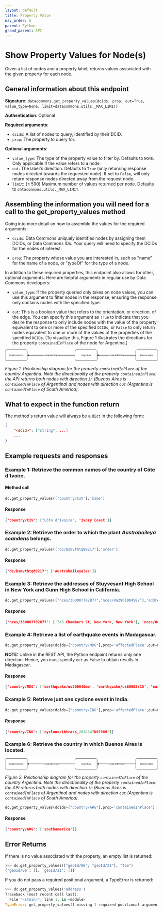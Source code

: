 ```yaml
---
layout: default
title: Property Value
nav_order: 5
parent: Python
grand_parent: API
---
```


# Show Property Values for Node(s)

Given a list of nodes and a property label, returns values associated with the
given property for each node.

## General information about this endpoint

**Signature**: `datacommons.get_property_values(dcids, prop, out=True, value_type=None, limit=datacommons.utils._MAX_LIMIT)`

**Authentication**: Optional

**Required arguments**:

*   `dcids`: A list of nodes to query, identified by their DCID.
*   `prop`: The property to query for.

**Optional arguments**:

*   `value_type`: The type of the property value to filter by. Defaults to `NONE`. Only applicable if
    the value refers to a node.
*   `out`: The label's direction. Defaults to `True` (only returning response nodes directed towards the requested node). If set to `False`, will only return response nodes directed away from the request node.
*   `limit`: (≤ 500) Maximum number of values returned per node. Defaults to `datacommons.utils._MAX_LIMIT`.

## Assembling the information you will need for a call to the get_property_values method

Going into more detail on how to assemble the values for the required arguments:

 - `dcids`: Data Commons uniquely identifies nodes by assigning them DCIDs, or Data Commons IDs. Your query will need to specify the DCIDs for the nodes of interest.

 - `prop`: The property whose value you are interested in, such as "name" for the name of a node, or "typeOf" for the type of a node.

In addition to these required properties, this endpoint also allows for other, optional arguments. Here are helpful arguments in regular use by Data Commons developers:

  - `value_type`: If the property queried only takes on node values, you can use this argument to filter nodes in the response, ensuring the response only contains nodes with the specified type.

  - `out`: This is a boolean value that refers to the orientation, or direction, of the edge. You can specify this argument as `True` to indicate that you desire the response to only include nodes with the value of the property equivalent to one or more of the specified `DCIDs`, or `False` to only return nodes equivalent to one or more of the values of the properties of the specified `DCIDs`. (To visualize this, Figure 1 illustrates the directions for the property `containedInPlace` of the node for Argentina.)

![](/assets/images/rest/property_value_direction_example.png)

*Figure 1. Relationship diagram for the property `containedInPlace` of the country Argentina. Note the directionality of the property `containedInPlace`: the API returns both nodes with direction `in` (Buenos Aires is `containedInPlace` of Argentina) and nodes with direction `out` (Argentina is `containedInPlace` of South America).*

## What to expect in the function return

The method's return value will always be a `dict` in the following form:

```json
{
    "<dcid>": ["string", ...]
    ...
}
```

## Example requests and responses

### Example 1: Retrieve the common names of the country of Côte d'Ivoire.

#### Method call

```python
dc.get_property_values(['country/CIV'],'name')
```

#### Response

```json
{'country/CIV': ["Côte d'Ivoire", 'Ivory Coast']}
```

### Example 2: Retrieve the order to which the plant _Austrobaileya scandens_ belongs.

```python
dc.get_property_values(['dc/bsmvthtq89217'],'order')
```

#### Response

```json
{'dc/bsmvthtq89217': ['Austrobaileyales']}
```

### Example 3: Retrieve the addresses of Stuyvesant High School in New York and Gunn High School in California.

```python
dc.get_property_values(["nces/360007702877","nces/062961004587"],'address')
```

#### Response

```json
{'nces/360007702877': ['345 Chambers St, New York, New York'], 'nces/062961004587': ['780 Arastradero Rd., Palo Alto, California']}
```

### Example 4: Retrieve a list of earthquake events in Madagascar.

```python
dc.get_property_values(dcids=["country/MDG"],prop='affectedPlace',out=False,value_type='EarthquakeEvent')
```

**NOTE:** Unlike in the REST API, the Python endpoint returns only one direction. Hence, you must specify `out` as False to obtain results _in_ Madagascar.

#### Response

```json
{'country/MDG': ['earthquake/us200040me', 'earthquake/us60003r15', 'earthquake/usc000evr6', 'earthquake/usp00005zf', 'earthquake/usp00006yt', 'earthquake/usp0000afz', 'earthquake/usp0001fcd', 'earthquake/usp0001ss5', 'earthquake/usp00020ud', 'earthquake/usp0002kfd', 'earthquake/usp0004qn4', 'earthquake/usp0005gu9', 'earthquake/usp0007k9j', 'earthquake/usp0008vc6', 'earthquake/usp000dckw', 'earthquake/usp000fu24', 'earthquake/usp000gmuf', 'earthquake/usp000h6zw', 'earthquake/usp000jgbb']}
```

### Example 5: Retrieve just one cyclone event in India.

```python
dc.get_property_values(dcids=["country/IND"],prop='affectedPlace',out=False,value_type='CycloneEvent',limit=1)
```

#### Response

```json
{'country/IND': ['cyclone/ibtracs_2018347N07089']}
```

### Example 6: Retrieve the country in which Buenos Aires is located.

![](/assets/images/rest/property_value_direction_example.png)

*Figure 2. Relationship diagram for the property `containedInPlace` of the country Argentina. Note the directionality of the property `containedInPlace`: the API returns both nodes with direction `in` (Buenos Aires is `containedInPlace` of Argentina) and nodes with direction `out` (Argentina is `containedInPlace` of South America).*

```python
dc.get_property_values(dcids=["country/ARG"],prop='containedInPlace')
```

#### Response

```json
{'country/ARG': ['southamerica']}
```

## Error Returns

If there is no value associated with the property, an empty list is returned:

```python
>>> dc.get_property_values(["geoId/06", "geoId/21"], "foo")
{'geoId/06': [], 'geoId/21': []}
```

If you do not pass a required positional argument, a TypeError is returned:

```python
>>> dc.get_property_values('address')
Traceback (most recent call last):
  File "<stdin>", line 1, in <module>
TypeError: get_property_values() missing 1 required positional argument: 'prop'
```